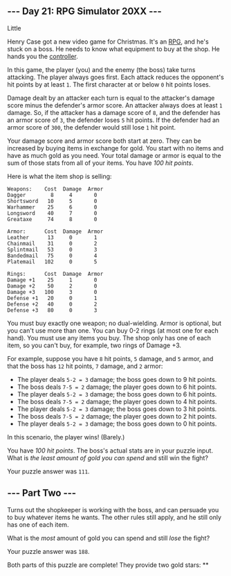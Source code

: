 --- Day 21: RPG Simulator 20XX ---
----------------------------------

Little

Henry Case got a new video game for Christmas. It's an [RPG], and he's
stuck on a boss. He needs to know what equipment to buy at the shop. He
hands you the [controller].

In this game, the player (you) and the enemy (the boss) take turns
attacking. The player always goes first. Each attack reduces the
opponent's hit points by at least `1`. The first character at or below
`0` hit points loses.

Damage dealt by an attacker each turn is equal to the attacker's damage
score minus the defender's armor score. An attacker always does at least
`1` damage. So, if the attacker has a damage score of `8`, and the
defender has an armor score of `3`, the defender loses `5` hit points.
If the defender had an armor score of `300`, the defender would still
lose `1` hit point.

Your damage score and armor score both start at zero. They can be
increased by buying items in exchange for gold. You start with no items
and have as much gold as you need. Your total damage or armor is equal
to the sum of those stats from all of your items. You have *100 hit
points*.

Here is what the item shop is selling:

    Weapons:    Cost  Damage  Armor
    Dagger        8     4       0
    Shortsword   10     5       0
    Warhammer    25     6       0
    Longsword    40     7       0
    Greataxe     74     8       0

    Armor:      Cost  Damage  Armor
    Leather      13     0       1
    Chainmail    31     0       2
    Splintmail   53     0       3
    Bandedmail   75     0       4
    Platemail   102     0       5

    Rings:      Cost  Damage  Armor
    Damage +1    25     1       0
    Damage +2    50     2       0
    Damage +3   100     3       0
    Defense +1   20     0       1
    Defense +2   40     0       2
    Defense +3   80     0       3

You must buy exactly one weapon; no dual-wielding. Armor is optional,
but you can't use more than one. You can buy 0-2 rings (at most one for
each hand). You must use any items you buy. The shop only has one of
each item, so you can't buy, for example, two rings of Damage +3.

For example, suppose you have `8` hit points, `5` damage, and `5` armor,
and that the boss has `12` hit points, `7` damage, and `2` armor:

-   The player deals `5-2 = 3` damage; the boss goes down to 9 hit
    points.
-   The boss deals `7-5 = 2` damage; the player goes down to 6 hit
    points.
-   The player deals `5-2 = 3` damage; the boss goes down to 6 hit
    points.
-   The boss deals `7-5 = 2` damage; the player goes down to 4 hit
    points.
-   The player deals `5-2 = 3` damage; the boss goes down to 3 hit
    points.
-   The boss deals `7-5 = 2` damage; the player goes down to 2 hit
    points.
-   The player deals `5-2 = 3` damage; the boss goes down to 0 hit
    points.

In this scenario, the player wins! (Barely.)

You have *100 hit points*. The boss's actual stats are in your puzzle
input. What is *the least amount of gold you can spend* and still win
the fight?

Your puzzle answer was `111`.

--- Part Two ---
----------------

Turns out the shopkeeper is working with the boss, and can persuade you
to buy whatever items he wants. The other rules still apply, and he
still only has one of each item.

What is the *most* amount of gold you can spend and still *lose* the
fight?

Your puzzle answer was `188`.

Both parts of this puzzle are complete! They provide two gold stars:
\*\*

  [RPG]: https://en.wikipedia.org/wiki/Role-playing_video_game
  [controller]: https://en.wikipedia.org/wiki/Game_controller
